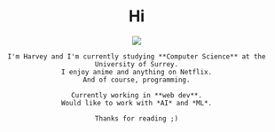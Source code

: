 <div align="center">
	<h1>Hi</h1>
	<img src="https://tenor.com/view/jake-peralta-holt-brooklyn-ninenine-gif-13193197.gif">
	
	I'm Harvey and I'm currently studying **Computer Science** at the University of Surrey.
	I enjoy anime and anything on Netflix.
	And of course, programming.
	
	Currently working in **web dev**.
	Would like to work with *AI* and *ML*.
	
	Thanks for reading ;)
</div>
